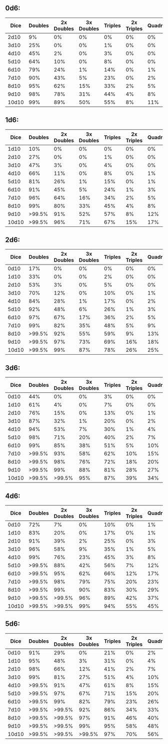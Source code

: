 ## 0d6:

| Dice | Doubles | 2x Doubles | 3x Doubles | Triples | 2x Triples | Quadruples | Quintuples | Sextuples |
| --- |  ---  |  ---  |  ---  |  ---  |  ---  |  ---  |  ---  |  ---  |
| 2d10 | 9% | 0% | 0% | 0% | 0% | 0% | 0% | 0% |
| 3d10 | 25% | 0% | 0% | 1% | 0% | 0% | 0% | 0% |
| 4d10 | 45% | 2% | 0% | 3% | 0% | 0% | 0% | 0% |
| 5d10 | 64% | 10% | 0% | 8% | 0% | 0% | 0% | 0% |
| 6d10 | 79% | 24% | 1% | 14% | 0% | 1% | 0% | 0% |
| 7d10 | 90% | 43% | 5% | 23% | 0% | 2% | 0% | 0% |
| 8d10 | 95% | 62% | 15% | 33% | 2% | 5% | 0% | 0% |
| 9d10 | 98% | 78% | 31% | 44% | 4% | 8% | 1% | 0% |
| 10d10 | 99% | 89% | 50% | 55% | 8% | 11% | 2% | 0% |

## 1d6:

| Dice | Doubles | 2x Doubles | 3x Doubles | Triples | 2x Triples | Quadruples | Quintuples | Sextuples |
| --- |  ---  |  ---  |  ---  |  ---  |  ---  |  ---  |  ---  |  ---  |
| 1d10 | 10% | 0% | 0% | 0% | 0% | 0% | 0% | 0% |
| 2d10 | 27% | 0% | 0% | 1% | 0% | 0% | 0% | 0% |
| 3d10 | 47% | 3% | 0% | 4% | 0% | 0% | 0% | 0% |
| 4d10 | 66% | 11% | 0% | 8% | 0% | 1% | 0% | 0% |
| 5d10 | 81% | 26% | 1% | 15% | 0% | 1% | 0% | 0% |
| 6d10 | 91% | 45% | 5% | 24% | 1% | 3% | 0% | 0% |
| 7d10 | 96% | 64% | 16% | 34% | 2% | 5% | 0% | 0% |
| 8d10 | 99% | 80% | 33% | 45% | 4% | 8% | 1% | 0% |
| 9d10 | >99.5% | 91% | 52% | 57% | 8% | 12% | 2% | 0% |
| 10d10 | >99.5% | 96% | 71% | 67% | 15% | 17% | 3% | 0% |

## 2d6:

| Dice | Doubles | 2x Doubles | 3x Doubles | Triples | 2x Triples | Quadruples | Quintuples | Sextuples |
| --- |  ---  |  ---  |  ---  |  ---  |  ---  |  ---  |  ---  |  ---  |
| 0d10 | 17% | 0% | 0% | 0% | 0% | 0% | 0% | 0% |
| 1d10 | 33% | 0% | 0% | 2% | 0% | 0% | 0% | 0% |
| 2d10 | 53% | 3% | 0% | 5% | 0% | 0% | 0% | 0% |
| 3d10 | 70% | 12% | 0% | 10% | 0% | 1% | 0% | 0% |
| 4d10 | 84% | 28% | 1% | 17% | 0% | 2% | 0% | 0% |
| 5d10 | 92% | 48% | 6% | 26% | 1% | 3% | 0% | 0% |
| 6d10 | 97% | 67% | 17% | 36% | 2% | 5% | 1% | 0% |
| 7d10 | 99% | 82% | 35% | 48% | 5% | 9% | 1% | 0% |
| 8d10 | >99.5% | 92% | 55% | 59% | 9% | 13% | 2% | 0% |
| 9d10 | >99.5% | 97% | 73% | 69% | 16% | 18% | 3% | 0% |
| 10d10 | >99.5% | 99% | 87% | 78% | 26% | 25% | 5% | 1% |

## 3d6:

| Dice | Doubles | 2x Doubles | 3x Doubles | Triples | 2x Triples | Quadruples | Quintuples | Sextuples |
| --- |  ---  |  ---  |  ---  |  ---  |  ---  |  ---  |  ---  |  ---  |
| 0d10 | 44% | 0% | 0% | 3% | 0% | 0% | 0% | 0% |
| 1d10 | 61% | 4% | 0% | 7% | 0% | 0% | 0% | 0% |
| 2d10 | 76% | 15% | 0% | 13% | 0% | 1% | 0% | 0% |
| 3d10 | 87% | 32% | 1% | 20% | 0% | 2% | 0% | 0% |
| 4d10 | 94% | 53% | 7% | 30% | 1% | 4% | 0% | 0% |
| 5d10 | 98% | 71% | 20% | 40% | 2% | 7% | 1% | 0% |
| 6d10 | 99% | 85% | 38% | 51% | 5% | 10% | 1% | 0% |
| 7d10 | >99.5% | 93% | 58% | 62% | 10% | 15% | 2% | 0% |
| 8d10 | >99.5% | 98% | 76% | 72% | 18% | 20% | 3% | 0% |
| 9d10 | >99.5% | 99% | 88% | 81% | 28% | 27% | 5% | 1% |
| 10d10 | >99.5% | >99.5% | 95% | 87% | 39% | 34% | 7% | 1% |

## 4d6:

| Dice | Doubles | 2x Doubles | 3x Doubles | Triples | 2x Triples | Quadruples | Quintuples | Sextuples |
| --- |  ---  |  ---  |  ---  |  ---  |  ---  |  ---  |  ---  |  ---  |
| 0d10 | 72% | 7% | 0% | 10% | 0% | 1% | 0% | 0% |
| 1d10 | 83% | 20% | 0% | 17% | 0% | 1% | 0% | 0% |
| 2d10 | 91% | 39% | 2% | 25% | 0% | 3% | 0% | 0% |
| 3d10 | 96% | 58% | 9% | 35% | 1% | 5% | 1% | 0% |
| 4d10 | 99% | 76% | 23% | 45% | 3% | 8% | 1% | 0% |
| 5d10 | >99.5% | 88% | 42% | 56% | 7% | 12% | 2% | 0% |
| 6d10 | >99.5% | 95% | 62% | 66% | 12% | 17% | 3% | 0% |
| 7d10 | >99.5% | 98% | 79% | 75% | 20% | 23% | 4% | 1% |
| 8d10 | >99.5% | 99% | 90% | 83% | 30% | 29% | 6% | 1% |
| 9d10 | >99.5% | >99.5% | 96% | 89% | 42% | 37% | 9% | 1% |
| 10d10 | >99.5% | >99.5% | 99% | 94% | 55% | 45% | 12% | 2% |

## 5d6:

| Dice | Doubles | 2x Doubles | 3x Doubles | Triples | 2x Triples | Quadruples | Quintuples | Sextuples |
| --- |  ---  |  ---  |  ---  |  ---  |  ---  |  ---  |  ---  |  ---  |
| 0d10 | 91% | 29% | 0% | 21% | 0% | 2% | 0% | 0% |
| 1d10 | 95% | 48% | 3% | 31% | 0% | 4% | 0% | 0% |
| 2d10 | 98% | 66% | 12% | 41% | 2% | 7% | 1% | 0% |
| 3d10 | 99% | 81% | 27% | 51% | 4% | 10% | 1% | 0% |
| 4d10 | >99.5% | 91% | 47% | 61% | 8% | 15% | 2% | 0% |
| 5d10 | >99.5% | 97% | 67% | 71% | 15% | 20% | 3% | 0% |
| 6d10 | >99.5% | 99% | 82% | 79% | 23% | 26% | 5% | 1% |
| 7d10 | >99.5% | >99.5% | 92% | 86% | 34% | 33% | 7% | 1% |
| 8d10 | >99.5% | >99.5% | 97% | 91% | 46% | 40% | 10% | 2% |
| 9d10 | >99.5% | >99.5% | 99% | 95% | 58% | 48% | 13% | 3% |
| 10d10 | >99.5% | >99.5% | >99.5% | 97% | 70% | 56% | 17% | 4% |